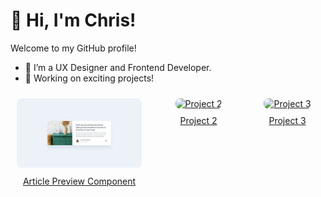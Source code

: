 # 👋 Hi, I'm Chris!  
Welcome to my GitHub profile!  
- 🌱 I’m a UX Designer and Frontend Developer.  
- 🔭 Working on exciting projects!

<div style="display: flex; justify-content: space-around; gap: 20px; text-align: center;">
  <div style="flex: 1; padding: 10px; display: flex; flex-direction: column; align-items: center;">
    <a href="https://github.com/chrisbk9674/article-preview-component" style="text-align: center;">
      <img src="https://github.com/chrisbk9674/chrisbk9674/raw/main/images/desktop-design-article-preview-component.jpg" alt="Project 1" style="width: auto; max-width: 200px; height: auto; border-radius: 8px;">
      <p style="margin-top: 10px;">Article Preview Component</p>
    </a>
  </div>
  <div style="flex: 1; padding: 10px; display: flex; flex-direction: column; align-items: center;">
    <a href="https://link-to-project2.com" style="text-align: center;">
      <img src="https://github.com/your-username/your-repository-name/raw/main/images/project2-thumbnail.jpg" alt="Project 2" style="width: auto; max-width: 200px; height: auto; border-radius: 8px;">
      <p style="margin-top: 10px;">Project 2</p>
    </a>
  </div>
  <div style="flex: 1; padding: 10px; display: flex; flex-direction: column; align-items: center;">
    <a href="https://link-to-project3.com" style="text-align: center;">
      <img src="https://github.com/your-username/your-repository-name/raw/main/images/project3-thumbnail.jpg" alt="Project 3" style="width: auto; max-width: 200px; height: auto; border-radius: 8px;">
      <p style="margin-top: 10px;">Project 3</p>
    </a>
  </div>
</div>














    
<!--## 📈 GitHub Stats  

<table>
  <tr>
    <td><img src="https://github-readme-stats.vercel.app/api?username=chrisbk9674&show_icons=true&theme=tokyonight" height="150"/></td>
    <td><img src="https://github-readme-stats.vercel.app/api/top-langs/?username=chrisbk9674&layout=compact&theme=tokyonight" height="150"/></td>
   
  </tr>
</table> -->
